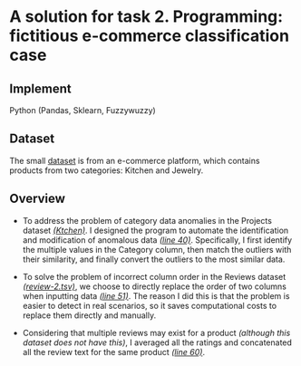 # A solution for task 2. Programming: fictitious e-commerce classification case

## Implement

Python (Pandas, Sklearn, Fuzzywuzzy)

## Dataset

The small [dataset](https://surfdrive.surf.nl/files/index.php/s/LDwpIdG7HHkQiOs) is from an e-commerce platform, which contains products from two categories: Kitchen and Jewelry.

## Overview

- To address the problem of category data anomalies in the Projects dataset [*(Ktchen)*](./dataset/products/products-data-3.tsv). I designed the program to automate the identification and modification of anomalous data [*(line 40)*](./main.py). Specifically, I first identify the multiple values in the Category column, then match the outliers with their similarity, and finally convert the outliers to the most similar data.

- To solve the problem of incorrect column order in the Reviews dataset [*(review-2.tsv)*](./dataset/reviews/reviews-2.tsv), we choose to directly replace the order of two columns when inputting data [*(line 51)*](./main.py). The reason I did this is that the problem is easier to detect in real scenarios, so it saves computational costs to replace them directly and manually.

- Considering that multiple reviews may exist for a product *(although this dataset does not have this)*, I averaged all the ratings and concatenated all the review text for the same product [*(line 60)*](./main.py).